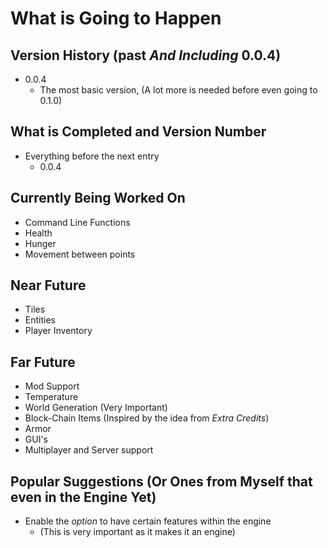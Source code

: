 # What is Going to Happen

## Version History (past *And Including* 0.0.4)
* 0.0.4
  * The most basic version, (A lot more is needed before even going to 0.1.0)

## What is Completed and Version Number
* Everything before the next entry
	* 0.0.4

## Currently Being Worked On
* Command Line Functions
* Health
* Hunger
* Movement between points

## Near Future
* Tiles
* Entities
* Player Inventory

## Far Future
* Mod Support
* Temperature
* World Generation (Very Important)
* Block-Chain Items (Inspired by the idea from *Extra Credits*)
* Armor
* GUI's
* Multiplayer and Server support

## Popular Suggestions (Or Ones from Myself that even in the Engine Yet)
* Enable the *option* to have certain features within the engine
	* (This is very important as it makes it an engine)
